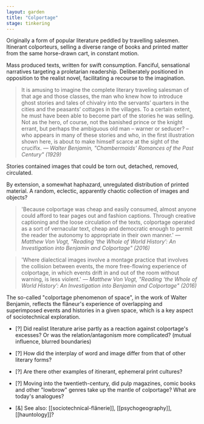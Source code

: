 ```yaml
---  
layout: garden
title: "Colportage"
stage: tinkering
---
```


Originally a form of popular literature peddled by travelling salesmen. Itinerant colporteurs, selling a diverse range of books and printed matter from the same horse-drawn cart, in constant motion.

Mass produced texts, written for swift consumption. Fanciful, sensational narratives targeting a proletarian readership. Deliberately positioned in opposition to the realist novel, facilitating a recourse to the imagination.

> It is amusing to imagine the complete literary traveling salesman of that age and those classes, the man who knew how to introduce ghost stories and tales of chivalry into the servants’ quarters in the cities and the peasants’ cottages in the villages. To a certain extent, he must have been able to become part of the stories he was selling. Not as the hero, of course, not the banished prince or the knight errant, but perhaps the ambiguous old man – warner or seducer? – who appears in many of these stories and who, in the first illustration shown here, is about to make himself scarce at the sight of the crucifix. 
<cite>— Walter Benjamin, "Chambermaids' Romances of the Past Century" (1929)</cite>

Stories contained images that could be torn out, detached, removed, circulated.

By extension, a somewhat haphazard, unregulated distribution of printed material. A random, eclectic, apparently chaotic collection of images and objects?

> 'Because colportage was cheap and easily consumed, almost anyone could afford to tear pages out and fashion captions. Through creative captioning and the loose circulation of the texts, colportage operated as a sort of vernacular text, cheap and democratic enough to permit the reader the autonomy to appropriate in their own manner.' <cite>— Matthew Von Vogt, "Reading ‘the Whole of World History’: An Investigation into Benjamin and Colportage" (2016)</cite>

> 'Where dialectical images involve a montage practice that involves the collision between events, the more free-flowing experience of colportage, in which events drift in and out of the room without warning, is less violent.' <cite>— Matthew Von Vogt, "Reading ‘the Whole of World History’: An Investigation into Benjamin and Colportage" (2016)</cite>

The so-called "colportage phenomenon of space", in the work of Walter Benjamin, reflects the flâneur's experience of overlapping and superimposed events and histories in a given space, which is a key aspect of sociotechnical exploration.

- [?] Did realist literature arise partly as a reaction against colportage's excesses? Or was the relation/antagonism more complicated? (mutual influence, blurred boundaries)
- [?] How did the interplay of word and image differ from that of other literary forms?
- [?] Are there other examples of itinerant, ephemeral print cultures?
- [?] Moving into the twentieth-century, did pulp magazines, comic books and other "lowbrow" genres take up the mantle of colportage? What are today's analogues?

- [&] See also: [[sociotechnical-flânerie]], [[psychogeography]], [[hauntology]]?